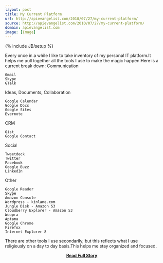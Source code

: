```yaml
---
layout: post
title: My Current Platform
url: http://apievangelist.com/2010/07/27/my-current-platform/
source: http://apievangelist.com/2010/07/27/my-current-platform/
domain: apievangelist.com
image: [Image]
---
```

{% include JB/setup %}<p>Every once in a while I like to take inventory of my personal IT platform.It helps me pull together all the tools I use to make the magic happen.Here is a current break down:
Communication

	Gmail
	Skype
	GTalk

Ideas, Documents, Collaboration

	Google Calendar
	Google Docs
	Google Sites
	Evernote

CRM

	Gist
	Google Contact

Social

	Tweetdeck
	Twitter
	Facebook
	Google Buzz
	LinkedIn

Other

	Google Reader
	Skype
	Amazon Console
	Wordpress - kinlane.com
	Jungle Disk - Amazon S3
	Cloudberry Explorer - Amazon S3
	Woopra
	Aptana
	Google Chrome
	Firefox
	Internet Explorer 8

There are other tools I use secondarily, but this reflects what I use religiously on a day to day basis.This helps me stay organized and focused.</p>
<center><p><a href="http://apievangelist.com/2010/07/27/my-current-platform/" style='padding:25px; font-sze:18px; font-weight: bold;'>Read Full Story</a></p></center>
